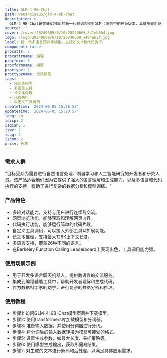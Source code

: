 ```yaml
---
title: GLM-4-9B-Chat
path: wenanxiezuo/glm-4-9b-chat
description: >-
  GLM-4-9B-Chat是智谱AI推出的新一代预训练模型GLM-4系列中的开源版本，具备多轮对话、网页浏览、代码执行、自定义工具调用和长文本推理等高级功能。支持包括日语、韩语、德语在内的26种语言，并且推出了支持1M上下文长度的模型。
source: ''
cover: /cover/20240609/6/10/20240609_8d1eb064.jpg
logo: /logo/20240609/6/10/20240609_e4b4ab3f.jpg
label: 新一代多语言预训练模型，支持长文本和代码执行。
component: false
procattr: 5
procattrname: 编程
procform: 5
procformname: 模型
proctype: 2
proctypename: 优质新品
tags:
  - 预训练模型
  - 多语言支持
  - 长文本处理
  - 代码执行
  - 自定义工具调用
createTime: '2024-06-05 15:20:57'
updateTime: '2024-06-05 15:20:57'
lang: zh
isicp: 2
isqian: 1
iswx: 2
isqq: 2
iscom: 2
price: 免费
---
```




### 需求人群
"目标受众为需要进行自然语言处理、机器学习和人工智能研究的开发者和研究人员。该产品适合他们因为它提供了强大的语言理解和生成能力，以及多语言和代码执行的支持，有助于进行复杂的数据分析和模型训练。"

### 产品特色
* 多轮对话能力，支持与用户进行连续的交流。
* 网页浏览功能，能够获取和理解网页内容。
* 代码执行功能，能够运行简单的代码片段。
* 自定义工具调用，可以接入外部工具以扩展功能。
* 长文本推理，支持最大128K上下文长度。
* 多语言支持，覆盖26种不同的语言。
* 在Berkeley Function Calling Leaderboard上表现出色，工具调用能力强。

### 使用场景示例
* 用于开发多语言聊天机器人，提供跨语言的交流服务。
* 集成到编程辅助工具中，帮助开发者理解和生成代码。
* 作为数据科学家的助手，进行复杂的数据分析和推理。

### 使用教程
* 步骤1: 访问GLM-4-9B-Chat模型页面并下载模型。
* 步骤2: 使用transformers库加载模型和分词器。
* 步骤3: 准备输入数据，并使用分词器进行分词。
* 步骤4: 将分词后的输入数据转换为模型可接受的格式。
* 步骤5: 设置生成参数，如最大长度、采样策略等。
* 步骤6: 使用模型生成输出，获取所需的结果。
* 步骤7: 对生成的文本进行解码和后处理，以满足具体应用需求。

  
